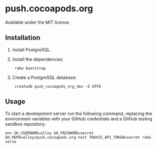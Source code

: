 # push.cocoapods.org

Available under the MIT license.

## Installation

1. Install PostgreSQL.

2. Install the dependencies:

        rake bootstrap

3. Create a PostgreSQL database:

        createdb push_cocoapods_org_dev -E UTF8

## Usage

To start a development server run the following command, replacing the environment variables with
your GitHub credentials and a GitHub testing sandbox repository:

    env GH_USERNAME=alloy GH_PASSWORD=secret GH_REPO=alloy/push.cocoapods.org-test TRAVIS_API_TOKEN=secret rake serve

